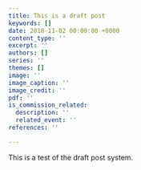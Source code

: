 ```yaml
---
title: This is a draft post
keywords: []
date: 2018-11-02 00:00:00 +0000
content_type: ''
excerpt: ''
authors: []
series: ''
themes: []
image: ''
image_caption: ''
image_credit: ''
pdf: ''
is_commission_related:
  description: ''
  related_event: ''
references: ''

---
```

This is a test of the draft post system.